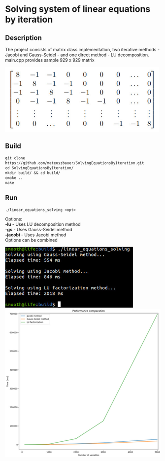# Solving system of linear equations by iteration

## Description
The project consists of matrix class implementation, two iterative methods - Jacobi and Gauss-Seidel - and one direct method - LU decomposition.\
main.cpp provides sample 929 x 929 matrix

<img src="https://github.com/mateuszbauer/SolvingEquationsByIteration/blob/master/images/1.jpg" width="500">


## Build
```
git clone https://github.com/mateuszbauer/SolvingEquationsByIteration.git
cd SolvingEquationsByIteration/
mkdir build/ && cd build/
cmake ..
make
```
## Run
```
./linear_equations_solving <opt>
```
Options:\
**-lu** - Uses LU decomposition method\
**-gs** - Uses Gauss-Seidel method\
**-jacobi** - Uses Jacobi method\
Options can be combined

<img src="https://github.com/mateuszbauer/SolvingEquationsByIteration/blob/master/images/2.jpg">
<img src="https://github.com/mateuszbauer/SolvingEquationsByIteration/blob/master/images/3.jpg">
